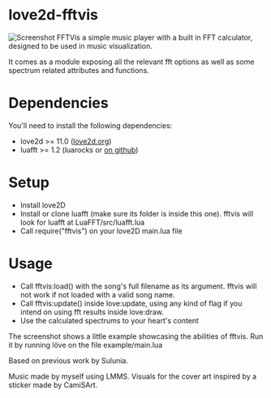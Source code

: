 # love2d-fftvis
![Screenshot](https://i.imgur.com/pwZVgb3.png)
FFTVis a simple music player with a built in FFT calculator, designed to be used in music visualization.

It comes as a module exposing all the relevant fft options as well as some spectrum related attributes and functions.

# Dependencies
You'll need to install the following dependencies:
* love2d >= 11.0 ([love2d.org](https://love2d.org))
* luafft >= 1.2 (luarocks or [on github](https://github.com/h4rm/luafft))

# Setup
* Install love2D
* Install or clone luafft (make sure its folder is inside this one). fftvis will look for luafft at LuaFFT/src/luafft.lua
* Call require("fftvis") on your love2D main.lua file

# Usage
* Call fftvis:load() with the song's full filename as its argument. fftvis will not work if not loaded with a valid song name.
* Call fftvis:update() inside love:update, using any kind of flag if you intend on using fft results inside love:draw.
* Use the calculated spectrums to your heart's content

The screenshot shows a little example showcasing the abilities of fftvis.
Run it by running löve on the file example/main.lua

Based on previous work by Sulunia.

Music made by myself using LMMS.
Visuals for the cover art inspired by a sticker made by CamiSArt.
